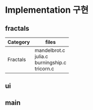 # Implementation 구현
## fractals
|Category|files|
|---|---|
|Fractals|mandelbrot.c<br>julia.c<br>burningship.c<br>tricorn.c|


## ui

## main
